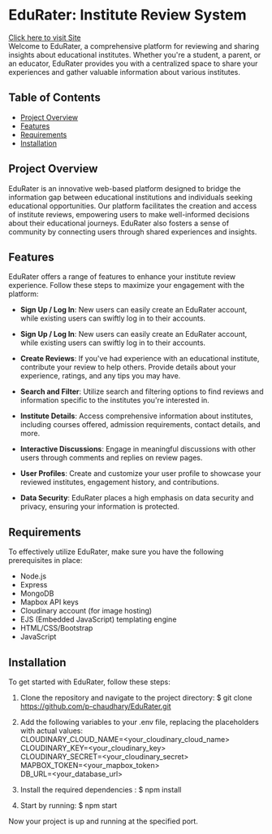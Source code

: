 # EduRater: Institute Review System
[Click here to visit Site](https://edurater.onrender.com)  <br>
Welcome to EduRater, a comprehensive platform for reviewing and sharing insights about educational institutes. Whether you're a student, a parent, or an educator, EduRater provides you with a centralized space to share your experiences and gather valuable information about various institutes.

## Table of Contents

- [Project Overview](#project-overview)
- [Features](#features)
- [Requirements](#requirements)
- [Installation](#installation)

## Project Overview

EduRater is an innovative web-based platform designed to bridge the information gap between educational institutions and individuals seeking educational opportunities. Our platform facilitates the creation and access of institute reviews, empowering users to make well-informed decisions about their educational journeys. EduRater also fosters a sense of community by connecting users through shared experiences and insights.

## Features

EduRater offers a range of features to enhance your institute review experience. Follow these steps to maximize your engagement with the platform:

- **Sign Up / Log In**: New users can easily create an EduRater account, while existing users can swiftly log in to their accounts.

- **Sign Up / Log In**: New users can easily create an EduRater account, while existing users can swiftly log in to their accounts.

- **Create Reviews**: If you've had experience with an educational institute, contribute your review to help others. Provide details about your experience, ratings, and any tips you may have.

- **Search and Filter**: Utilize search and filtering options to find reviews and information specific to the institutes you're interested in.

- **Institute Details**: Access comprehensive information about institutes, including courses offered, admission requirements, contact details, and more.

- **Interactive Discussions**: Engage in meaningful discussions with other users through comments and replies on review pages.

- **User Profiles**: Create and customize your user profile to showcase your reviewed institutes, engagement history, and contributions.

- **Data Security**: EduRater places a high emphasis on data security and privacy, ensuring your information is protected.

## Requirements

To effectively utilize EduRater, make sure you have the following prerequisites in place:

- Node.js
- Express
- MongoDB
- Mapbox API keys
- Cloudinary account (for image hosting)
- EJS (Embedded JavaScript) templating engine
- HTML/CSS/Bootstrap
- JavaScript

## Installation

To get started with EduRater, follow these steps:

1. Clone the repository and navigate to the project directory:
   $ git clone https://github.com/p-chaudhary/EduRater.git

2. Add the following variables to your .env file, replacing the placeholders with actual values: <br>
CLOUDINARY_CLOUD_NAME=<your_cloudinary_cloud_name> <br>
CLOUDINARY_KEY=<your_cloudinary_key> <br>
CLOUDINARY_SECRET=<your_cloudinary_secret> <br>
MAPBOX_TOKEN=<your_mapbox_token> <br>
DB_URL=<your_database_url>

3. Install the required dependencies :
   $ npm install

4. Start by running: 
   $ npm start

Now your project is up and running at the specified port.      
